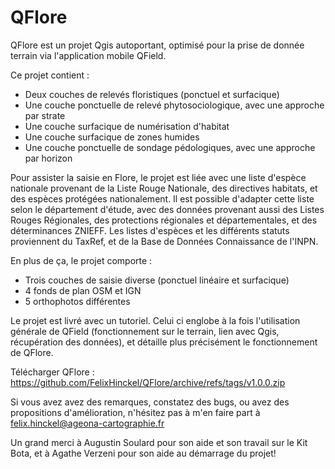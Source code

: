 # QFlore
QFlore est un projet Qgis autoportant, optimisé pour la prise de donnée terrain via l'application mobile QField.

Ce projet contient :

- Deux couches de relevés floristiques (ponctuel et surfacique)
- Une couche ponctuelle de relevé phytosociologique, avec une approche par strate
- Une couche surfacique de numérisation d'habitat
- Une couche surfacique de zones humides
- Une couche ponctuelle de sondage pédologiques, avec une approche par horizon

Pour assister la saisie en Flore, le projet est liée avec une liste d'espèce nationale provenant de la Liste Rouge Nationale, des directives habitats, et des espèces protégées nationalement. Il est possible d'adapter cette liste selon le département d'étude, avec des données provenant aussi des Listes Rouges Régionales, des protections régionales et départementales, et des déterminances ZNIEFF. Les listes d'espèces et les différents statuts proviennent du TaxRef, et de la Base de Données Connaissance de l'INPN.

En plus de ça, le projet comporte : 

- Trois couches de saisie diverse (ponctuel linéaire et surfacique)
- 4 fonds de plan OSM et IGN
- 5 orthophotos différentes

Le projet est livré avec un tutoriel. Celui ci englobe à la fois l'utilisation générale de QField (fonctionnement sur le terrain, lien avec Qgis, récupération des données), et détaille plus précisément le fonctionnement de QFlore.

Télécharger QFlore :
https://github.com/FelixHinckel/QFlore/archive/refs/tags/v1.0.0.zip

Si vous avez avez des remarques, constatez des bugs, ou avez des propositions d'amélioration, n'hésitez pas à m'en faire part à felix.hinckel@ageona-cartographie.fr

Un grand merci à Augustin Soulard pour son aide et son travail sur le Kit Bota, et à Agathe Verzeni pour son aide au démarrage du projet!
